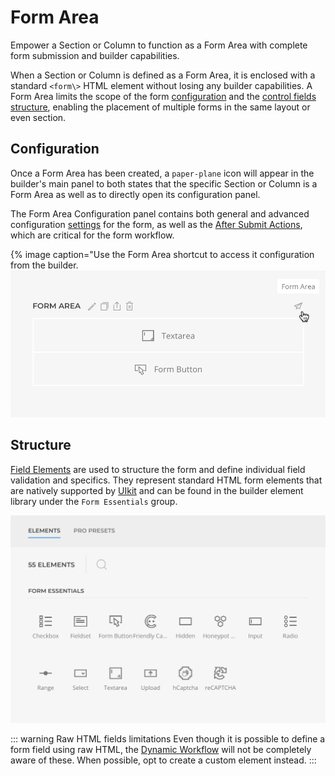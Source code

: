 # Form Area

Empower a Section or Column to function as a Form Area with complete form submission and builder capabilities.

When a Section or Column is defined as a Form Area, it is enclosed with a standard `<form\>` HTML element without losing any builder capabilities. A Form Area limits the scope of the form [configuration](#configuration) and the [control fields structure](#structure), enabling the placement of multiple forms in the same layout or even section.

## Configuration

Once a Form Area has been created, a `paper-plane` icon will appear in the builder's main panel to both states that the specific Section or Column is a Form Area as well as to directly open its configuration panel.

The Form Area Configuration panel contains both general and advanced configuration [settings](../settings) for the form, as well as the [After Submit Actions](../after-submit-actions), which are critical for the form workflow.

{% image caption="Use the Form Area shortcut to access it configuration from the builder.
![Form Area Shortcut](./assets/formarea-config-shortcut.webp)

## Structure

[Field Elements](../fields) are used to structure the form and define individual field validation and specifics. They represent standard HTML form elements that are natively supported by [UIkit](https://getuikit.com/) and can be found in the builder element library under the `Form Essentials` group.

![Form Area Elements](./assets/formarea-elements.webp)

::: warning Raw HTML fields limitations
Even though it is possible to define a form field using raw HTML, the [Dynamic Workflow](../dynamic) will not be completely aware of these. When possible, opt to create a custom element instead.
:::
